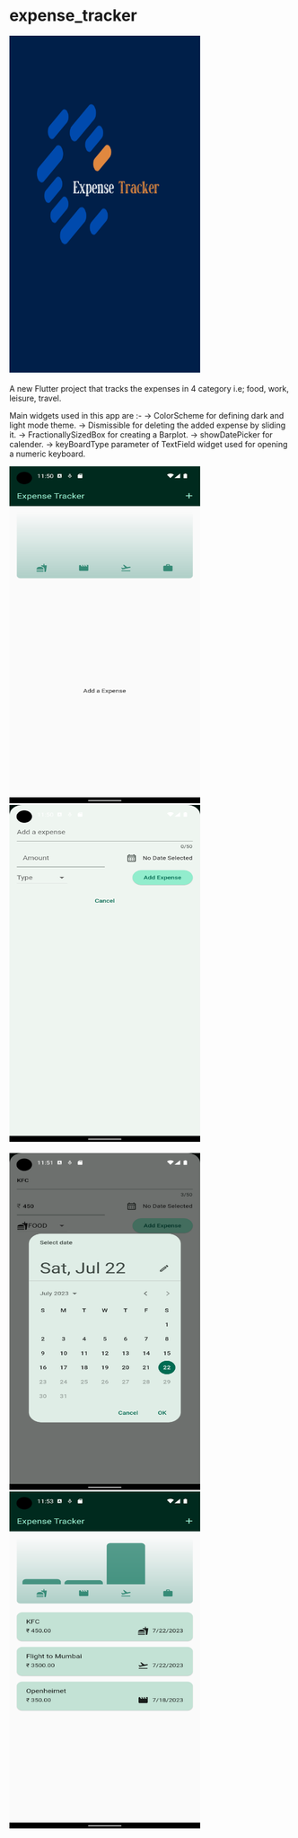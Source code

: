 # expense_tracker
<div >
  <img src="assets\logo.png" alt="Logo" width="340" height="600 style="margin-right: 50px;"/>
  
</div>
<br>
A new Flutter project that tracks the expenses in 4 category i.e; food, work, leisure, travel.


Main widgets used in this app are :-
    -> ColorScheme for defining dark and light mode theme.
    -> Dismissible for deleting the added expense by sliding it.
    -> FractionallySizedBox for creating a Barplot.
    -> showDatePicker for calender.
    -> keyBoardType parameter of TextField widget used for opening a numeric keyboard.


<!-- Two images in a row -->
<div >
  <img src="https://github.com/adityawalture/flutter_Expense_tracking_app/blob/main/screenshots/1.png" alt="Image 1" width="340" height="600 style="margin-right: 50px;"/>
  <img src="https://github.com/adityawalture/flutter_Expense_tracking_app/blob/main/screenshots/2.png" alt="Image 2" width="340" height="600"/>
</div>
<br>
<!-- Two images in a row -->
<div >
  <img src="https://github.com/adityawalture/flutter_Expense_tracking_app/blob/main/screenshots/3.png" alt="Image 3" width="340" height="600" style="margin-right: 20px;"/>
  <img src="https://github.com/adityawalture/flutter_Expense_tracking_app/blob/main/screenshots/4.png" alt="Image 4" width="340" height="600"/>
</div>

